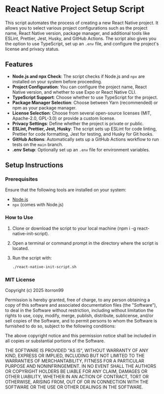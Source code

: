# React Native Project Setup Script

This script automates the process of creating a new React Native project. It allows you to select various project configurations such as the project name, React Native version, package manager, and additional tools like ESLint, Prettier, Jest, Husky, and GitHub Actions. The script also gives you the option to use TypeScript, set up an `.env` file, and configure the project's license and privacy status.

## Features

- **Node.js and npx Check**: The script checks if Node.js and `npx` are installed on your system before proceeding.
- **Project Configuration**: You can configure the project name, React Native version, and whether to use Expo or React Native CLI.
- **TypeScript Support**: Choose whether to use TypeScript for the project.
- **Package Manager Selection**: Choose between Yarn (recommended) or npm as your package manager.
- **License Selection**: Choose from several open-source licenses (MIT, Apache-2.0, GPL-3.0) or provide a custom license.
- **Privacy Settings**: Define whether the project is private or public.
- **ESLint, Prettier, Jest, Husky**: The script sets up ESLint for code linting, Prettier for code formatting, Jest for testing, and Husky for Git hooks.
- **GitHub Actions**: Automatically sets up a GitHub Actions workflow to run tests on the `main` branch.
- **.env Setup**: Optionally set up an `.env` file for environment variables.

## Setup Instructions

### Prerequisites

Ensure that the following tools are installed on your system:

- [Node.js](https://nodejs.org/)
- `npx` (comes with Node.js)

### How to Use

1. Clone or download the script to your local machine (npm i -g react-native-init-script).
2. Open a terminal or command prompt in the directory where the script is located.
3. Run the script with:

   ```bash
   ./react-native-init-script.sh
   ```

### MIT License

Copyright (c) 2025 itorron99

Permission is hereby granted, free of charge, to any person obtaining a copy
of this software and associated documentation files (the "Software"), to deal
in the Software without restriction, including without limitation the rights
to use, copy, modify, merge, publish, distribute, sublicense, and/or sell
copies of the Software, and to permit persons to whom the Software is
furnished to do so, subject to the following conditions:

The above copyright notice and this permission notice shall be included in all
copies or substantial portions of the Software.

THE SOFTWARE IS PROVIDED "AS IS", WITHOUT WARRANTY OF ANY KIND, EXPRESS OR
IMPLIED, INCLUDING BUT NOT LIMITED TO THE WARRANTIES OF MERCHANTABILITY,
FITNESS FOR A PARTICULAR PURPOSE AND NONINFRINGEMENT. IN NO EVENT SHALL THE
AUTHORS OR COPYRIGHT HOLDERS BE LIABLE FOR ANY CLAIM, DAMAGES OR OTHER
LIABILITY, WHETHER IN AN ACTION OF CONTRACT, TORT OR OTHERWISE, ARISING FROM,
OUT OF OR IN CONNECTION WITH THE SOFTWARE OR THE USE OR OTHER DEALINGS IN THE
SOFTWARE.
